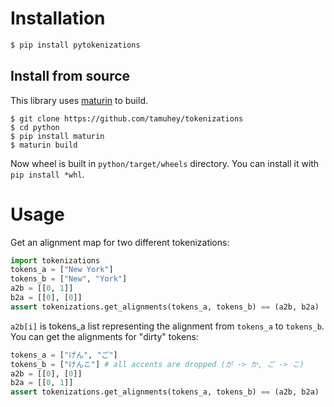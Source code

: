 # Installation

```bash
$ pip install pytokenizations
```

## Install from source

This library uses [maturin](https://github.com/PyO3/maturin) to build.

```
$ git clone https://github.com/tamuhey/tokenizations
$ cd python
$ pip install maturin
$ maturin build
```

Now wheel is built in `python/target/wheels` directory. You can install it with `pip install *whl`.

# Usage

Get an alignment map for two different tokenizations:

```python
import tokenizations
tokens_a = ["New York"]
tokens_b = ["New", "York"]
a2b = [[0, 1]]
b2a = [[0], [0]]
assert tokenizations.get_alignments(tokens_a, tokens_b) == (a2b, b2a)
```

`a2b[i]` is tokens_a list representing the alignment from `tokens_a` to `tokens_b`.   
You can get the alignments for "dirty" tokens:

```python
tokens_a = ["げん", "ご"]
tokens_b = ["けんこ"] # all accents are dropped (が -> か, ご -> こ)
a2b = [[0], [0]]
b2a = [[0, 1]]
assert tokenizations.get_alignments(tokens_a, tokens_b) == (a2b, b2a)
```
